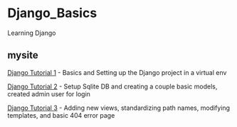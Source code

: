 # Django_Basics
Learning Django

## mysite
[Django Tutorial 1](https://docs.djangoproject.com/en/2.1/intro/tutorial01/) - Basics and Setting up the Django project in a virtual env 

[Django Tutorial 2](https://docs.djangoproject.com/en/2.1/intro/tutorial02/) - Setup Sqlite DB and creating a couple basic models, created admin user for login 

[Django Tutorial 3](https://docs.djangoproject.com/en/2.1/intro/tutorial03/) - Adding new views, standardizing path names, modifying templates, and basic 404 error page 
